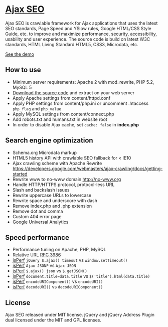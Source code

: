 # [Ajax SEO](http://lab.laukstein.com/ajax-seo/)

Ajax SEO is crawlable framework for Ajax applications that uses the latest SEO standards, Page Speed and YSlow rules, Google HTML/CSS Style Guide, etc. to improve and maximize performance, security, accessibility, usability and user experience.
The source code is build on latest W3C standards, HTML Living Standard HTML5, CSS3, Microdata, etc.

[See the demo](<http://lab.laukstein.com/ajax-seo/>)


## How to use

* Minimum server requirements: Apache 2 with mod_rewrite, PHP 5.2, MySQL 5
* [Download the source code](https://github.com/laukstein/ajax-seo/zipball/master) and extract on your web server
* Apply Apache settings from content/httpd.conf
* Apply PHP settings from content/php.ini or uncomment .htaccess `php_flag` and `php_value`
* Apply MySQL settings from content/connect.php
* Add robots.txt and humans.txt in website root
* In order to disable Ajax cache, set `cache: false` in **index.php**


## Search engine optimization

* Schema.org Microdata markup
* HTML5 history API with crawlable SEO fallback for < IE10
* Ajax crawling scheme with Apache Rewrite <https://developers.google.com/webmasters/ajax-crawling/docs/getting-started>
* Rewrite www to no-www domain <http://no-www.org>
* Handle HTTP/HTTPS protocol, protocol-less URL
* Slash and backslash issues
* Rewrite uppercase URLs to lowercase
* Rewrite space and underscore with dash
* Remove index.php and .php extension
* Remove dot and comma
* Custom 404 error page
* Google Universal Analytics


## Speed performance

* Performance tuning on Apache, PHP, MySQL
* Relative URL [RFC 3986](http://tools.ietf.org/html/rfc3986#section-4.2)
* [jsPerf](http://jsperf.com/jquery-ajax-jsonp-timeout-performormance) `jQuery $.ajax() timeout` vs `window.setTimeout()`
* [jsPerf](http://jsperf.com/ajax-jsonp-vs-ajax-json) `Ajax JSONP` vs `Ajax JSON`
* [jsPerf](http://jsperf.com/getjson-vs-ajax-json) `$.ajax() json` vs `$.getJSON()`
* [jsPerf](http://jsperf.com/rename-title) `document.title=data.title` vs `$('title').html(data.title)`
* [jsPerf](http://jsperf.com/encodeuri-vs-encodeuricomponent) `encodeURIComponent()` vs `encodeURI()`
* [jsPerf](http://jsperf.com/decodeuri-vs-decodeuricomponent) `decodeURI()` vs `decodeURIComponent()`


## License

Ajax SEO released under MIT license.
jQuery and jQuery Address Plugin dual licensed under the MIT and GPL licenses.